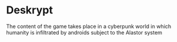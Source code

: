 # Deskrypt
The content of the game takes place in a cyberpunk world in which humanity is infiltrated by androids subject to the Alastor system
